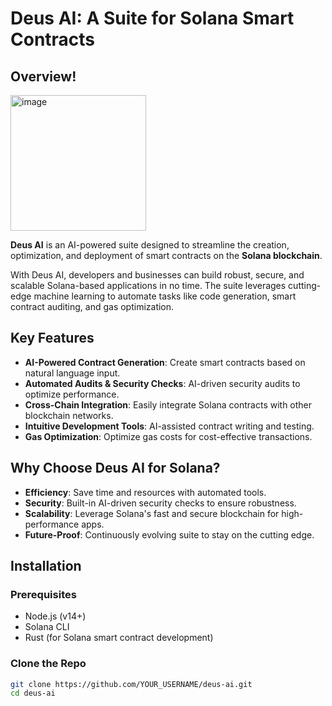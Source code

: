 # Deus AI: A Suite for Solana Smart Contracts

## Overview!

<img width="217" alt="image" src="https://github.com/user-attachments/assets/51c31ddd-cb4b-4e5e-90b2-1862168d2649" />


**Deus AI** is an AI-powered suite designed to streamline the creation, optimization, and deployment of smart contracts on the **Solana blockchain**. 

With Deus AI, developers and businesses can build robust, secure, and scalable Solana-based applications in no time. The suite leverages cutting-edge machine learning to automate tasks like code generation, smart contract auditing, and gas optimization.

## Key Features
- **AI-Powered Contract Generation**: Create smart contracts based on natural language input.
- **Automated Audits & Security Checks**: AI-driven security audits to optimize performance.
- **Cross-Chain Integration**: Easily integrate Solana contracts with other blockchain networks.
- **Intuitive Development Tools**: AI-assisted contract writing and testing.
- **Gas Optimization**: Optimize gas costs for cost-effective transactions.

## Why Choose Deus AI for Solana?
- **Efficiency**: Save time and resources with automated tools.
- **Security**: Built-in AI-driven security checks to ensure robustness.
- **Scalability**: Leverage Solana's fast and secure blockchain for high-performance apps.
- **Future-Proof**: Continuously evolving suite to stay on the cutting edge.

## Installation

### Prerequisites
- Node.js (v14+)
- Solana CLI
- Rust (for Solana smart contract development)

### Clone the Repo
```bash
git clone https://github.com/YOUR_USERNAME/deus-ai.git
cd deus-ai
